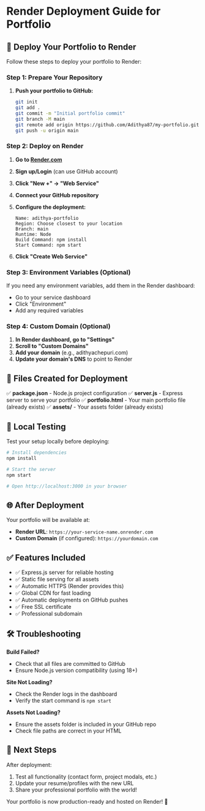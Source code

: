 # Render Deployment Guide for Portfolio

## 🚀 Deploy Your Portfolio to Render

Follow these steps to deploy your portfolio to Render:

### Step 1: Prepare Your Repository

1. **Push your portfolio to GitHub:**
   ```bash
   git init
   git add .
   git commit -m "Initial portfolio commit"
   git branch -M main
   git remote add origin https://github.com/Adithya87/my-portfolio.git
   git push -u origin main
   ```

### Step 2: Deploy on Render

1. **Go to [Render.com](https://render.com)**
2. **Sign up/Login** (can use GitHub account)
3. **Click "New +" → "Web Service"**
4. **Connect your GitHub repository**
5. **Configure the deployment:**

   ```
   Name: adithya-portfolio
   Region: Choose closest to your location
   Branch: main
   Runtime: Node
   Build Command: npm install
   Start Command: npm start
   ```

6. **Click "Create Web Service"**

### Step 3: Environment Variables (Optional)

If you need any environment variables, add them in the Render dashboard:

- Go to your service dashboard
- Click "Environment"
- Add any required variables

### Step 4: Custom Domain (Optional)

1. **In Render dashboard, go to "Settings"**
2. **Scroll to "Custom Domains"**
3. **Add your domain** (e.g., adithyachepuri.com)
4. **Update your domain's DNS** to point to Render

## 📁 Files Created for Deployment

✅ **package.json** - Node.js project configuration
✅ **server.js** - Express server to serve your portfolio
✅ **portfolio.html** - Your main portfolio file (already exists)
✅ **assets/** - Your assets folder (already exists)

## 🔧 Local Testing

Test your setup locally before deploying:

```bash
# Install dependencies
npm install

# Start the server
npm start

# Open http://localhost:3000 in your browser
```

## 🌐 After Deployment

Your portfolio will be available at:

- **Render URL**: `https://your-service-name.onrender.com`
- **Custom Domain** (if configured): `https://yourdomain.com`

## ✅ Features Included

- ✅ Express.js server for reliable hosting
- ✅ Static file serving for all assets
- ✅ Automatic HTTPS (Render provides this)
- ✅ Global CDN for fast loading
- ✅ Automatic deployments on GitHub pushes
- ✅ Free SSL certificate
- ✅ Professional subdomain

## 🛠️ Troubleshooting

**Build Failed?**

- Check that all files are committed to GitHub
- Ensure Node.js version compatibility (using 18+)

**Site Not Loading?**

- Check the Render logs in the dashboard
- Verify the start command is `npm start`

**Assets Not Loading?**

- Ensure the assets folder is included in your GitHub repo
- Check file paths are correct in your HTML

## 🎉 Next Steps

After deployment:

1. Test all functionality (contact form, project modals, etc.)
2. Update your resume/profiles with the new URL
3. Share your professional portfolio with the world!

Your portfolio is now production-ready and hosted on Render! 🚀

